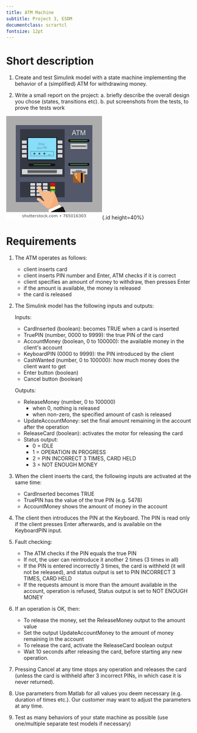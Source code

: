 ```yaml
---
title: ATM Machine
subtitle: Project 3, ESDM
documentclass: scrartcl
fontsize: 12pt
---
```


# Short description

1. Create and test Simulink model with a state machine implementing the behavior of a (simplified) ATM for withdrawing money.

2. Write a small report on the project:
   a. briefly describe the overall design you chose (states, transitions etc).
   b. put screenshots from the tests, to prove the tests work
   
![ATM](img/ATM.jpg){.id height=40%}


# Requirements

1. The ATM operates as follows:
   - client inserts card
   - client inserts PIN number and Enter, ATM checks if it is correct
   - client specifies an amount of money to withdraw, then presses Enter
   - if the amount is available, the money is released
   - the card is released

2. The Simulink model has the following inputs and outputs:
    
    Inputs:
    - CardInserted (boolean): becomes TRUE when a card is inserted
    - TruePIN (number, 0000 to 9999): the true PIN of the card
    - AccountMoney (boolean, 0 to 100000): the available money in the client's account
    - KeyboardPIN (0000 to 9999): the PIN introduced by the client
    - CashWanted (number, 0 to 100000): how much money does the client want to get
    - Enter button (boolean)
    - Cancel button (boolean)

    Outputs:
    - ReleaseMoney (number, 0 to 100000)
        - when 0, nothing is released
        - when non-zero, the specified amount of cash is released
    - UpdateAccountMoney: set the final amount remaining in the account after the operation
    - ReleaseCard (boolean): activates the motor for releasing the card
    - Status output:
        - 0 = IDLE
        - 1 = OPERATION IN PROGRESS
        - 2 = PIN INCORRECT 3 TIMES, CARD HELD
        - 3 = NOT ENOUGH MONEY

3. When the client inserts the card, the following inputs are activated at the same time:
    - CardInserted becomes TRUE
    - TruePIN has the value of the true PIN (e.g. 5478)
    - AccountMoney shows the amount of money in the account

4. The client then introduces the PIN at the Keyboard. The PIN is read only if the client presses Enter afterwards, and is available on the KeyboardPIN input.

6. Fault checking:
    - The ATM checks if the PIN equals the true PIN
    - If not, the user can reintroduce it another 2 times (3 times in all)
    - If the PIN is entered incorrectly 3 times, the card is withheld (it will not be released), and status output is set to PIN INCORRECT 3 TIMES, CARD HELD
    - If the requests amount is more than the amount available in the account, operation is refused, Status output is set to NOT ENOUGH MONEY

7. If an operation is OK, then:
    - To release the money, set the ReleaseMoney output to the amount value
    - Set the output UpdateAccountMoney to the amount of money remaining in the account
    - To release the card, activate the ReleaseCard boolean output
    - Wait 10 seconds after releasing the card, before starting any new operation.

8. Pressing Cancel at any time stops any operation and releases the card (unless the card is withheld after 3 incorrect PINs, in which case it is never returned).

5. Use parameters from Matlab for all values you deem necessary (e.g. duration of times etc.).
Our customer may want to adjust the parameters at any time.

6. Test as many behaviors of your state machine as possible (use one/multiple separate test models if necessary)
